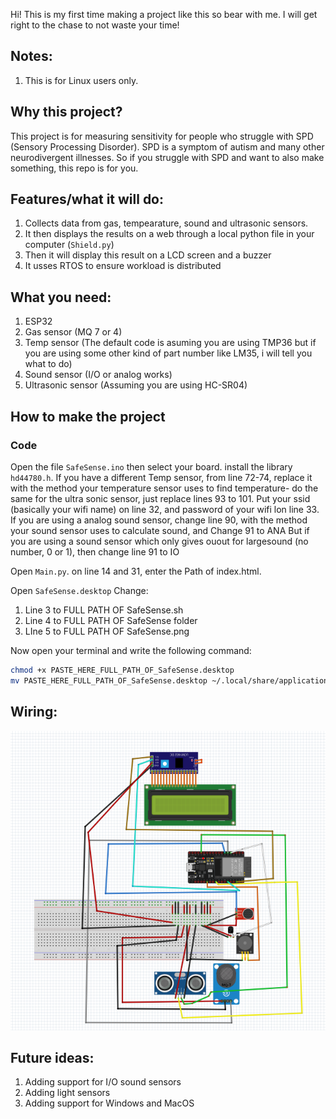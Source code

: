Hi! This is my first time making a project like this so bear with me. I will get right to the chase to not waste your time! 

## Notes:

1. This is for Linux users only.

## Why this project?

This project is for measuring sensitivity for people who struggle with SPD (Sensory Processing Disorder). SPD is a symptom of autism and many other neurodivergent illnesses. So if you struggle with SPD and want to also make something, this repo is for you.

## Features/what it will do:
1. Collects data from gas, tempearature, sound and ultrasonic sensors.
2. It then displays the results on a web through a local python file in your computer (`Shield.py`)
3. Then it will display this result on a LCD screen and a buzzer
4. It usses RTOS to ensure workload is distributed

## What you need:

1.  ESP32
2. Gas sensor (MQ 7 or 4)
3. Temp sensor (The default code is asuming you are using TMP36 but if you are using some other kind of part number like LM35, i will tell you what to do)
4. Sound sensor (I/O or analog works)
5. Ultrasonic sensor (Assuming you are using HC-SR04)


## How to make the project

### Code
Open the file `SafeSense.ino` then select your board. install the library `hd44780.h`. If you have a different Temp sensor, from line 72-74, replace it with the method your temperature sensor uses to find temperature- do the same for the ultra sonic sensor, just replace lines 93 to 101. Put your ssid (basically your wifi name) on line 32, and password of your wifi lon line 33. 
If you are using a analog sound sensor, change line 90, with the method your sound sensor uses to calculate sound, and Change 91 to ANA
But if you are using a sound sensor which only gives ouout for largesound (no number, 0 or 1), then change line 91 to IO


Open `Main.py`. on line 14 and 31, enter the Path of index.html.

Open `SafeSense.desktop` Change:
1. Line 3 to FULL PATH OF SafeSense.sh
2. Line 4 to FULL PATH OF SafeSense folder
3. LIne 5 to FULL PATH OF SafeSense.png

Now open your terminal and write the following command:

```bash
chmod +x PASTE_HERE_FULL_PATH_OF_SafeSense.desktop
mv PASTE_HERE_FULL_PATH_OF_SafeSense.desktop ~/.local/share/applications/
```

## Wiring:

![wirring](Pastedimage.png)

## Future ideas:
1. Adding support for I/O sound sensors
2. Adding light sensors
3. Adding support for Windows and MacOS


